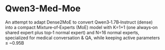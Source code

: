 # Qwen3-Med-Moe
An attempt to adapt Dense2MoE to convert Qwen3‑1.7B‑Instruct (dense) into a compact Mixture‑of‑Experts (MoE) model with K=1+1 (one always‑on shared expert plus top‑1 normal expert) and N=16 normal experts, specialized for medical conversation &amp; QA, while keeping active parameters ≤ ~0.95B
